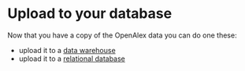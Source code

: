 # Upload to your database

Now that you have a copy of the OpenAlex data you can do one these:

*   upload it to a [data warehouse](load-to-a-data-warehouse.md)&#x20;
*   upload it to a [relational database](load-to-a-relational-database/)
